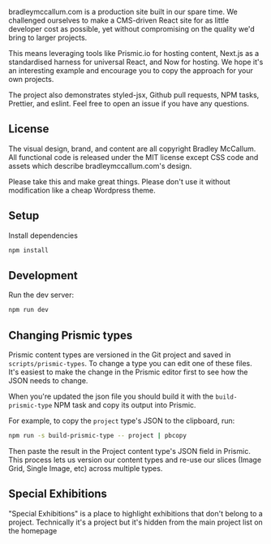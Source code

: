 bradleymccallum.com is a production site built in our spare time. We challenged ourselves to make a CMS-driven React site for as little developer cost as possible, yet without compromising on the quality we'd bring to larger projects.

This means leveraging tools like Prismic.io for hosting content, Next.js as a standardised harness for universal React, and Now for hosting. We hope it's an interesting example and encourage you to copy the approach for your own projects.

The project also demonstrates styled-jsx, Github pull requests, NPM tasks, Prettier, and eslint. Feel free to open an issue if you have any questions.

## License

The visual design, brand, and content are all copyright Bradley McCallum. All functional code is released under the MIT license except CSS code and assets which describe bradleymccallum.com's design.

Please take this and make great things. Please don't use it without modification like a cheap Wordpress theme.

## Setup

Install dependencies

```bash
npm install
```

## Development

Run the dev server:

```bash
npm run dev
```

## Changing Prismic types

Prismic content types are versioned in the Git project and saved in `scripts/prismic-types`. To change a type you can edit one of these files. It's easiest to make the change in the Prismic editor first to see how the JSON needs to change.

When you're updated the json file you should build it with the `build-prismic-type` NPM task and copy its output into Prismic.

For example, to copy the `project` type's JSON to the clipboard, run:

```bash
npm run -s build-prismic-type -- project | pbcopy
```

Then paste the result in the Project content type's JSON field in Prismic. This process lets us version our content types and re-use our slices (Image Grid, Single Image, etc) across multiple types.

## Special Exhibitions

"Special Exhibitions" is a place to highlight exhibitions that don't belong to a project. Technically it's a project but it's hidden from the main project list on the homepage
